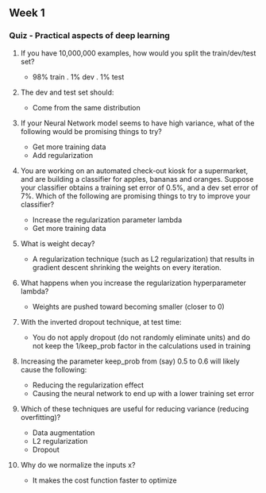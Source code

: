 ## Week 1 

### Quiz - Practical aspects of deep learning

1. If you have 10,000,000 examples, how would you split the train/dev/test set?

    - 98% train . 1% dev . 1% test

2. The dev and test set should:

    - Come from the same distribution

3. If your Neural Network model seems to have high variance, what of the following would be promising things to try?

    - Get more training data
    - Add regularization

4. You are working on an automated check-out kiosk for a supermarket, and are building a classifier for apples, bananas and oranges. Suppose your classifier obtains a training set error of 0.5%, and a dev set error of 7%. Which of the following are promising things to try to improve your classifier?

    - Increase the regularization parameter lambda
    - Get more training data

5. What is weight decay?

    - A regularization technique (such as L2 regularization) that results in gradient descent shrinking the weights on every iteration.

6. What happens when you increase the regularization hyperparameter lambda?

    - Weights are pushed toward becoming smaller (closer to 0)

7. With the inverted dropout technique, at test time:

    - You do not apply dropout (do not randomly eliminate units) and do not keep the 1/keep_prob factor in the calculations used in training

8. Increasing the parameter keep_prob from (say) 0.5 to 0.6 will likely cause the following:

    - Reducing the regularization effect
    - Causing the neural network to end up with a lower training set error

9. Which of these techniques are useful for reducing variance (reducing overfitting)?

    - Data augmentation
    - L2 regularization
    - Dropout

10. Why do we normalize the inputs x?

    - It makes the cost function faster to optimize

